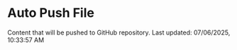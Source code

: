 # Auto Push File

Content that will be pushed to GitHub repository.
Last updated: 07/06/2025, 10:33:57 AM